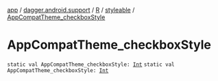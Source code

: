 [app](../../../index.md) / [dagger.android.support](../../index.md) / [R](../index.md) / [styleable](index.md) / [AppCompatTheme_checkboxStyle](./-app-compat-theme_checkbox-style.md)

# AppCompatTheme_checkboxStyle

`static val AppCompatTheme_checkboxStyle: `[`Int`](https://kotlinlang.org/api/latest/jvm/stdlib/kotlin/-int/index.html)
`static val AppCompatTheme_checkboxStyle: `[`Int`](https://kotlinlang.org/api/latest/jvm/stdlib/kotlin/-int/index.html)